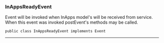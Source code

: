 ### InAppsReadyEvent <a name="InAppsReadyEvent"></a>
 Event will be invoked when InApps model's will be received from service.
 When this event was invoked postEvent's methods may be called.

```
public class InAppsReadyEvent implements Event 
```
---
